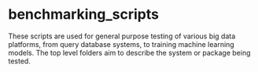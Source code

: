 # benchmarking_scripts
These scripts are used for general purpose testing of various big data platforms, 
from query database systems, to training machine learning models.  The top level
folders aim to describe the system or package being tested.
